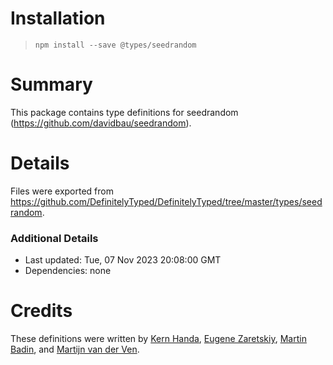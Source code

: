 # Installation
> `npm install --save @types/seedrandom`

# Summary
This package contains type definitions for seedrandom (https://github.com/davidbau/seedrandom).

# Details
Files were exported from https://github.com/DefinitelyTyped/DefinitelyTyped/tree/master/types/seedrandom.

### Additional Details
 * Last updated: Tue, 07 Nov 2023 20:08:00 GMT
 * Dependencies: none

# Credits
These definitions were written by [Kern Handa](https://github.com/kernhanda), [Eugene Zaretskiy](https://github.com/EugeneZ), [Martin Badin](https://github.com/martin-badin), and [Martijn van der Ven](https://github.com/Zegnat).
